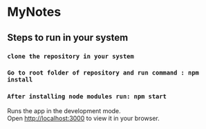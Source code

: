 # MyNotes

## Steps to run in your system

### `clone the repository in your system`

### `Go to root folder of repository and run command : npm install`

### `After installing node modules run: npm start`

Runs the app in the development mode.\
Open [http://localhost:3000](http://localhost:3000) to view it in your browser.

